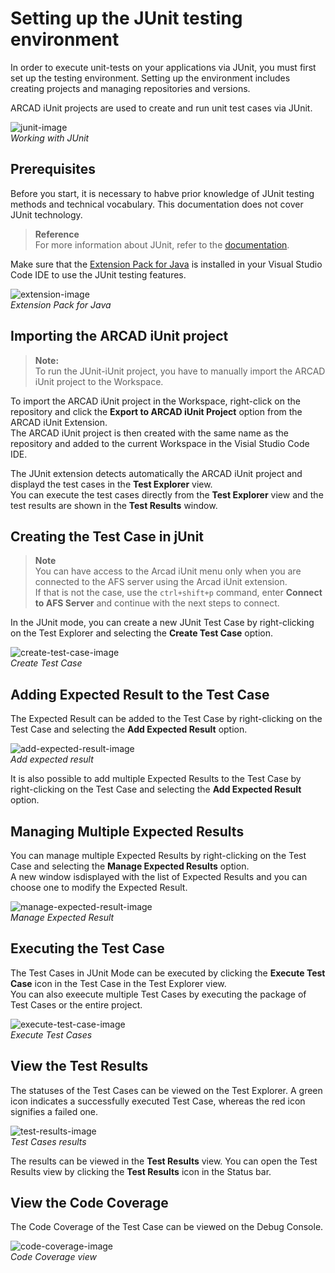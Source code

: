 # Setting up the JUnit testing environment

In order to execute unit-tests on your applications via JUnit, you must first set up the testing environment. Setting up the environment includes creating projects and managing repositories and versions.

ARCAD iUnit projects are used to create and run unit test cases via JUnit.

![junit-image](./../../media/junit.png)  
_Working with JUnit_

## Prerequisites
Before you start, it is necessary to habve prior knowledge of JUnit testing methods and technical vocabulary. This documentation does not cover JUnit technology.

> **Reference**  
For more information about JUnit, refer to the [documentation](https://help-arcad-iunit.arcadsoftware.com/Topics/JUnit/JUnit-Intro.htm).

Make sure that the [Extension Pack for Java](https://marketplace.visualstudio.com/items?itemName=vscjava.vscode-java-pack) is installed in your Visual Studio Code IDE to use the JUnit testing features.

![extension-image](./../../media/extension-pack-for-java.png)  
_Extension Pack for Java_

## Importing the ARCAD iUnit project

> **Note:**  
To run the JUnit-iUnit project, you have to manually import the ARCAD iUnit project to the Workspace.

To import the ARCAD iUnit project in the Workspace, right-click on the repository and click the **Export to ARCAD iUnit Project** option from the ARCAD iUnit Extension.  
The ARCAD iUnit project is then created with the same name as the repository and added to the current Workspace in the Visial Studio Code IDE.

The JUnit extension detects automatically the ARCAD iUnit project and displayd the test cases in the **Test Explorer** view.  
You can execute the test cases directly from the **Test Explorer** view and the test results are shown in the **Test Results** window.

## Creating the Test Case in jUnit

> **Note**  
You can have access to the Arcad iUnit menu only when you are connected to the AFS server using the Arcad iUnit extension.  
If that is not the case, use the ` ctrl+shift+p `  command, enter **Connect to AFS Server** and continue with the next steps to connect.

In the JUnit mode, you can create a new JUnit Test Case by right-clicking on the Test Explorer and selecting the **Create Test Case** option.

![create-test-case-image](./../../media/junit-create-test-case.png)  
_Create Test Case_

## Adding Expected Result to the Test Case

The Expected Result can be added to the Test Case by right-clicking on the Test Case and selecting the **Add Expected Result** option.

![add-expected-result-image](./../../media/junit-add-expected-result.png)  
_Add expected result_

It is also possible to add multiple Expected Results to the Test Case by right-clicking on the Test Case and selecting the **Add Expected Result** option.

## Managing Multiple Expected Results

You can manage multiple Expected Results by right-clicking on the Test Case and selecting the **Manage Expected Results** option.  
A new window isdisplayed with the list of Expected Results and you can choose one to modify the Expected Result.

![manage-expected-result-image](./../../media/junit-manage-expected-result.png)  
_Manage Expected Result_

## Executing the Test Case

The Test Cases in JUnit Mode can be executed by clicking the **Execute Test Case** icon in the Test Case in the Test Explorer view.  
You can also exeecute multiple Test Cases by executing the package of Test Cases or the entire project.

![execute-test-case-image](./../../media/junit-execute-test-case.png)  
_Execute Test Cases_

## View the Test Results

The statuses of the Test Cases can be viewed on the Test Explorer. A green icon indicates a successfully executed Test Case, whereas the red icon signifies a failed one.

![test-results-image](./../../media/junit-test-results.png)  
_Test Cases results_

The results can be viewed in the **Test Results** view. You can open the Test Results view by clicking the **Test Results** icon in the Status bar.

<!-- image doesn't exist in media folder : ![test-results-window-image](./../../media/junit-test-results-window.png)-->

## View the Code Coverage

The Code Coverage of the Test Case can be viewed on the Debug Console.

![code-coverage-image](./../../media/junit-code-coverage.png)  
_Code Coverage view_









